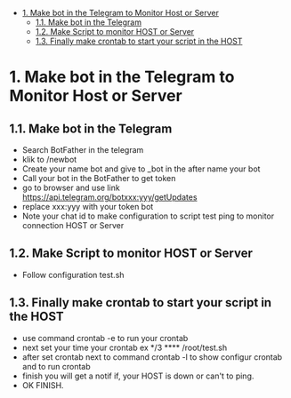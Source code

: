 - [1. Make bot in the Telegram to Monitor Host or Server](#1-make-bot-in-the-telegram-to-monitor-host-or-server)
  - [1.1. Make bot in the Telegram](#11-make-bot-in-the-telegram)
  - [1.2. Make Script to monitor HOST or Server](#12-make-script-to-monitor-host-or-server)
  - [1.3. Finally make crontab to start your script in the HOST](#13-finally-make-crontab-to-start-your-script-in-the-host)

# 1. Make bot in the Telegram to Monitor Host or Server

## 1.1. Make bot in the Telegram
  - Search BotFather in the telegram
  - klik to /newbot
  - Create your name bot and give to _bot in the after name your bot
  - Call your bot in the BotFather to get token 
  - go to browser and use link https://api.telegram.org/botxxx:yyy/getUpdates
  - replace xxx:yyy with your token bot
  - Note your chat id to make configuration to script test ping to monitor connection HOST or Server

## 1.2. Make Script to monitor HOST or Server
  - Follow configuration test.sh

## 1.3. Finally make crontab to start your script in the HOST
  - use command crontab -e to run your crontab
  - next set your time your crontab ex */3 **** /root/test.sh
  - after set crontab next to command crontab -l to show configur crontab and to run crontab
  - finish you will get a notif if, your HOST is down or can't to ping.
  - OK FINISH.
